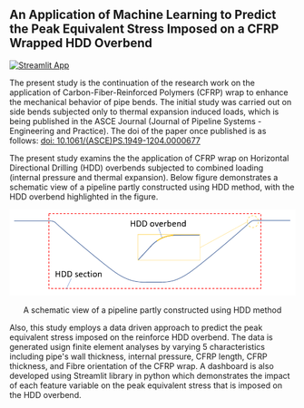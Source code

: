 ## An Application of Machine Learning to Predict the Peak Equivalent Stress Imposed on a CFRP Wrapped HDD Overbend
[![Streamlit App](https://static.streamlit.io/badges/streamlit_badge_black_white.svg)](https://cfrpreinforcedhddoverbend-kt7mlnnapf3mvhhdfhlzw9.streamlit.app)

The present study is the continuation of the research work on the application of Carbon-Fiber-Reinforced Polymers (CFRP) wrap to enhance the mechanical behavior of pipe bends. The initial study was carried out on side bends subjected only to thermal expansion induced loads, which is  being published in the ASCE Journal (Journal of Pipeline Systems - Engineering and Practice). The doi of the paper once published is as follows: [doi: 10.1061/(ASCE)PS.1949-1204.0000677](10.1061/(ASCE)PS.1949-1204.0000677)

The present study examins the the application of CFRP wrap on Horizontal Directional Drilling (HDD) overbends subjected to combined loading (internal pressure and thermal expansion). Below figure demonstrates a schematic view of a pipeline partly constructed using HDD method, with the HDD overbend highlighted in the figure.
<p align="center">
<img width="750" src="https://github.com/Farhad-Davaripour/CFRP_Reinforced_HDD_overbend/blob/main/images/HDD-Schematic.png?raw=true" alt="HDD overbend">
</p>
<p align="center">A schematic view of a pipeline partly constructed using HDD method</p>

Also, this study employs a data driven approach to predict the peak equivalent stress imposed on the reinforce HDD overbend. The data is generated usign finite element analyses by varying 5 characteristics including pipe's wall thickness, internal pressure, CFRP length, CFRP thickness, and Fibre orientation of the CFRP wrap. A dashboard is also developed using Streamlit library in python which demonstrates the impact of each feature variable on the peak equivalent stress that is imposed on the HDD overbend.
